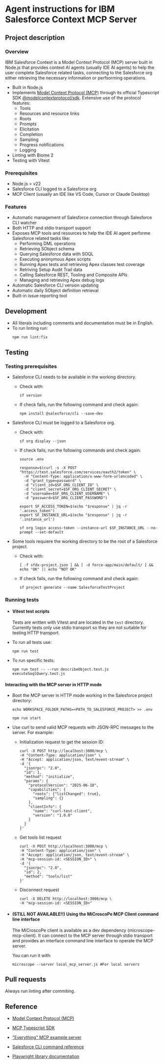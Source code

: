 # Agent instructions for IBM Salesforce Context MCP Server

## Project description

### Overview

IBM Salesforce Context is a Model Context Protocol (MCP) server built in Node.js that provides context AI agents (usually IDE AI agents) to help the user complete Salesforce related tasks, connecting to the Salesforce org either retrieving the necessary information or perfsorming operations.

- Built in Node.js
- Implements [Model Context Protocol (MCP)](https://modelcontextprotocol.io/specification/) through its official Typescript SDK [@modelcontextprotocol/sdk](https://github.com/modelcontextprotocol/typescript-sdk). Extensive use of the protocol features:
    - Tools
    - Resources and resource links
    - Roots
    - Prompts
    - Elicitation
    - Completion
    - Sampling
    - Progress notifications
    - Logging
- Linting with Biome 2
- Testing with Vitest

### Prerequisites

- Node.js > v22
- Salesforce CLI logged to a Salesforce org
- MCP Client (usually an IDE like VS Code, Cursor or Claude Desktop)

### Features

- Automatic management of Salesforce connection through Salesforce CLI watcher
- Both HTTP and stdio transport support
- Exposes MCP tools and resources to help the IDE AI agent performe Salesforce related tasks like:
    - Performing DML operations
    - Retrieving SObject schema
    - Querying Salesforce data with SOQL
    - Executing anonymous Apex scripts
    - Running Apex tests and retrieving Apex classes test coverage
    - Retriving Setup Audit Trail data
    - Calling Salesforce REST, Tooling and Composite APIs
    - Managing and retrieving Apex debug logs
- Automatic Salesforce CLI version updating
- Automatic daily SObject definition retrieval
- Built-in issue reporting tool

## Development

- All literals including comments and documentation must be in English.
- To run linting run:
    ```
    npm run lint:fix
    ```

## Testing

### Testing prerequisites

- Salesforce CLI needs to be available in the working directory.

  - Check with:

    ```
    sf version
    ```

  - If check fails, run the following command and check again:

    ```
    npm install @salesforce/cli --save-dev
    ```

- Salesforce CLI must be logged to a Salesforce org.

  - Check with:

    ```
    sf org display --json
    ```

  - If check fails, run the following commands and check again:

    ```
    source .env

    response=$(curl -s -X POST "https://test.salesforce.com/services/oauth2/token" \
      -H "Content-Type: application/x-www-form-urlencoded" \
      -d "grant_type=password" \
      -d "client_id=$SF_ORG_CLIENT_ID" \
      -d "client_secret=$SF_ORG_CLIENT_SECRET" \
      -d "username=$SF_ORG_CLIENT_USERNAME" \
      -d "password=$SF_ORG_CLIENT_PASSWORD")

    export SF_ACCESS_TOKEN=$(echo "$response" | jq -r '.access_token')
    export SF_INSTANCE_URL=$(echo "$response" | jq -r '.instance_url')

    sf org login access-token --instance-url $SF_INSTANCE_URL --no-prompt --set-default
    ```

- Some tools requiere the working directory to be the root of a Salesforce project.

  - Check with:
    ```
    [ -f sfdx-project.json ] && [ -d force-app/main/default/ ] && echo "OK" || echo "NOT OK"
    ```
  - If check fails, run the following command and check again:
    ```
    sf project generate --name SalesforceTestProject
    ```

### Running tests

- #### Vitest test scripts

  Tests are written with Vitest and are located in the `test` directory.
  Currently tests only use stdio transport so they are not suitable for testing HTTP transport.

- To run all tests use:

  ```
  npm run test
  ```

- To run specific tests:

  ```
  npm run test -- --run describeObject.test.js executeSoqlQuery.test.js
  ```

#### Interacting with the MCP server in HTTP mode

- Boot the MCP server in HTTP mode working in the Salesforce project directory:
  ```
  echo WORKSPACE_FOLDER_PATHS=<PATH_TO_SALESFORCE_PROJECT> >> .env

  npm run start
  ```

- Use curl to send valid MCP requests with JSON-RPC messages to the server. For example:

  - Initialization request to get the session ID:

    ```
    curl -X POST http://localhost:3000/mcp \
    -H "Content-Type: application/json" \
    -H "Accept: application/json, text/event-stream" \
    -d '{
      "jsonrpc": "2.0",
      "id": 1,
      "method": "initialize",
      "params": {
        "protocolVersion": "2025-06-18",
        "capabilities": {
          "roots": {"listChanged": true},
          "sampling": {}
        },
        "clientInfo": {
          "name": "curl-test-client",
          "version": "1.0.0"
        }
      }
    }'
    ```

  - Get tools list request
    ```
    curl -X POST http://localhost:3000/mcp \
    -H "Content-Type: application/json" \
    -H "Accept: application/json, text/event-stream" \
    -H "mcp-session-id: <SESSION_ID>" \
    -d '{
      "jsonrpc": "2.0",
      "id": 2,
      "method": "tools/list"
    }'
    ```
  - Disconnect request
    ```
    curl -X DELETE http://localhost:3000/mcp \
    -H "mcp-session-id: <SESSION_ID>"
    ```

- #### (STILL NOT AVAILABLE!!) Using the MiCroscoPe MCP Client command line interface

  The MiCroscoPe client is available as a dev dependency (microscope-mcp-client). It can connect to the MCP server through stdio transport and provides an interface command line interface to operate the MCP server.

  You can run it with:
  ```
  microscope --server local_mcp_server.js #For local servers

  ```

## Pull requests

Always run linting after commiting.

## Reference

- [Model Context Protocol (MCP)](https://modelcontextprotocol.io/)

- [MCP Typescript SDK](https://github.com/modelcontextprotocol/typescript-sdk)

- ["Everything" MCP example server](https://github.com/modelcontextprotocol/servers/tree/main/src/everything)

- [Salesforce CLI command reference](https://developer.salesforce.com/docs/atlas.en-us.sfdx_cli_reference.meta/sfdx_cli_reference)

- [Playwright library documentation](https://playwright.dev/docs/api/class-playwright)